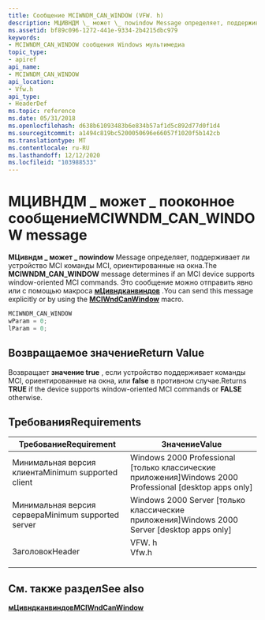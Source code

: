 ```yaml
---
title: Сообщение MCIWNDM_CAN_WINDOW (VFW. h)
description: МЦИВНДМ \_ может \_ поwindow Message определяет, поддерживает ли устройство MCI команды MCI, ориентированные на окна. Это сообщение можно отправить явно или с помощью макроса МЦивндканвиндов.
ms.assetid: bf89c096-1272-441e-9334-2b4215dbc979
keywords:
- MCIWNDM_CAN_WINDOW сообщения Windows мультимедиа
topic_type:
- apiref
api_name:
- MCIWNDM_CAN_WINDOW
api_location:
- Vfw.h
api_type:
- HeaderDef
ms.topic: reference
ms.date: 05/31/2018
ms.openlocfilehash: d638b61093483b6e834b57af1d5c892d77d0f1d4
ms.sourcegitcommit: a1494c819bc5200050696e66057f1020f5b142cb
ms.translationtype: MT
ms.contentlocale: ru-RU
ms.lasthandoff: 12/12/2020
ms.locfileid: "103988533"
---
```

# <a name="mciwndm_can_window-message"></a><span data-ttu-id="02565-105">МЦИВНДМ \_ может \_ пооконное сообщение</span><span class="sxs-lookup"><span data-stu-id="02565-105">MCIWNDM\_CAN\_WINDOW message</span></span>

<span data-ttu-id="02565-106">**МЦивндм \_ может \_ поwindow** Message определяет, поддерживает ли устройство MCI команды MCI, ориентированные на окна.</span><span class="sxs-lookup"><span data-stu-id="02565-106">The **MCIWNDM\_CAN\_WINDOW** message determines if an MCI device supports window-oriented MCI commands.</span></span> <span data-ttu-id="02565-107">Это сообщение можно отправить явно или с помощью макроса [**мЦивндканвиндов**](/windows/desktop/api/Vfw/nf-vfw-mciwndcanwindow) .</span><span class="sxs-lookup"><span data-stu-id="02565-107">You can send this message explicitly or by using the [**MCIWndCanWindow**](/windows/desktop/api/Vfw/nf-vfw-mciwndcanwindow) macro.</span></span>


```C++
MCIWNDM_CAN_WINDOW 
wParam = 0; 
lParam = 0; 
```



## <a name="return-value"></a><span data-ttu-id="02565-108">Возвращаемое значение</span><span class="sxs-lookup"><span data-stu-id="02565-108">Return Value</span></span>

<span data-ttu-id="02565-109">Возвращает **значение true** , если устройство поддерживает команды MCI, ориентированные на окна, или **false** в противном случае.</span><span class="sxs-lookup"><span data-stu-id="02565-109">Returns **TRUE** if the device supports window-oriented MCI commands or **FALSE** otherwise.</span></span>

## <a name="requirements"></a><span data-ttu-id="02565-110">Требования</span><span class="sxs-lookup"><span data-stu-id="02565-110">Requirements</span></span>



| <span data-ttu-id="02565-111">Требование</span><span class="sxs-lookup"><span data-stu-id="02565-111">Requirement</span></span> | <span data-ttu-id="02565-112">Значение</span><span class="sxs-lookup"><span data-stu-id="02565-112">Value</span></span> |
|-------------------------------------|----------------------------------------------------------------------------------|
| <span data-ttu-id="02565-113">Минимальная версия клиента</span><span class="sxs-lookup"><span data-stu-id="02565-113">Minimum supported client</span></span><br/> | <span data-ttu-id="02565-114">Windows 2000 Professional \[только классические приложения\]</span><span class="sxs-lookup"><span data-stu-id="02565-114">Windows 2000 Professional \[desktop apps only\]</span></span><br/>                       |
| <span data-ttu-id="02565-115">Минимальная версия сервера</span><span class="sxs-lookup"><span data-stu-id="02565-115">Minimum supported server</span></span><br/> | <span data-ttu-id="02565-116">Windows 2000 Server \[только классические приложения\]</span><span class="sxs-lookup"><span data-stu-id="02565-116">Windows 2000 Server \[desktop apps only\]</span></span><br/>                             |
| <span data-ttu-id="02565-117">Заголовок</span><span class="sxs-lookup"><span data-stu-id="02565-117">Header</span></span><br/>                   | <dl> <span data-ttu-id="02565-118"><dt>VFW. h</dt></span><span class="sxs-lookup"><span data-stu-id="02565-118"><dt>Vfw.h</dt></span></span> </dl> |



## <a name="see-also"></a><span data-ttu-id="02565-119">См. также раздел</span><span class="sxs-lookup"><span data-stu-id="02565-119">See also</span></span>

<dl> <dt>

[<span data-ttu-id="02565-120">**мЦивндканвиндов**</span><span class="sxs-lookup"><span data-stu-id="02565-120">**MCIWndCanWindow**</span></span>](/windows/desktop/api/Vfw/nf-vfw-mciwndcanwindow)
</dt> </dl>

 

 





